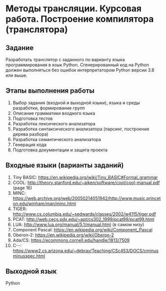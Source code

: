 # Методы трансляции. Курсовая работа. Построение компилятора (транслятора)

## Задание
Разработать транслятор с заданного по варианту языка программирования в язык Python. Сгенерированный код на Python должен выполняться без ошибок интерпретатором Python версии 3.8 или выше.

## Этапы выполнения работы
1. Выбор задания (входной и выходной языки), языка и среды разработки, формирование групп
2. Описание грамматики входного языка
3. Подготовка тестов
4. Разработка лексического анализатора
5. Разработка синтаксического анализатора (парсинг, построение дерева разбора)
6. Разработка семантического анализатора
7. Генерация кода
8. Подготовка документации и защита проекта

## Входные языки (варианты заданий)
1. Tiny BASIC: https://en.wikipedia.org/wiki/Tiny_BASIC#Formal_grammar
2. COOL: http://theory.stanford.edu/~aiken/software/cool/cool-manual.pdf (page 16)
3. MINC: https://web.archive.org/web/20050214051942/http://www.music.princeton.edu/winham/man/minc.html
4. TIGER: http://www.cs.columbia.edu/~sedwards/classes/2002/w4115/tiger.pdf
5. PCAT: http://web.cecs.pdx.edu/~apt/cs302_1999/pcat99/pcat99.html
6. LUA: http://www.lua.org/manual/5.1/manual.html (в самом низу)
7. Component Pascal: https://en.wikipedia.org/wiki/Component_Pascal
8. Oberon-2: https://en.wikipedia.org/wiki/Oberon-2
9. Ada/CS: https://ecommons.cornell.edu/handle/1813/7509
10. C--: https://www2.cs.arizona.edu/~debray/Teaching/CSc453/DOCS/cminusminusspec.html

## Выходной язык
Python
